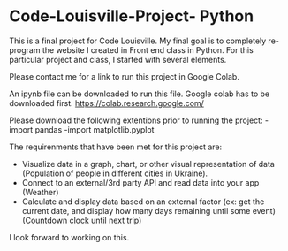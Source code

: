# Code-Louisville-Project- Python

This is a final project for Code Louisville. My final goal is to completely re-program the website I created in Front end class in Python. For this particular project and class, I started with several elements. 

Please contact me for a link to run this project in Google Colab. 

An ipynb file can be downloaded to run this file. Google colab has to be downloaded first. https://colab.research.google.com/

Please download the following extentions prior to running the project:
-import pandas 
-import matplotlib.pyplot


The requirenments that have been met for this project are:
- Visualize data in a graph, chart, or other visual representation of data (Population of people in different cities in Ukraine).
- Connect to an external/3rd party API and read data into your app (Weather)
- Calculate and display data based on an external factor (ex: get the current date, and display how many days remaining until some event) (Countdown clock until next trip)

I look forward to working on this. 










